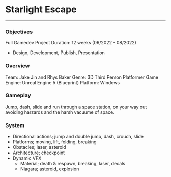 # Starlight Escape
---
### Objectives
Full Gamedev Project
Duration: 12 weeks (06/2022 - 08/2022)
- Design, Development, Publish, Presentation

### Overview
Team: Jake Jin and Rhys Baker
Genre: 3D Third Person Platformer
Game Engine: Unreal Engine 5 (Blueprint)
Platform: Windows


### Gameplay
Jump, dash, slide and run through a space station, on your way out avoiding harzards and the harsh vacuume of space.

### System
- Directional actions; jump and double jump, dash, crouch, slide
- Platforms; moving, lift, folding, breaking
- Obstacles; laser, asteroid
- Architecture; checkpoint
- Dynamic VFX
  - Material; death & respawn, breaking, laser, decals
  - Niagara; asteroid, explosion
